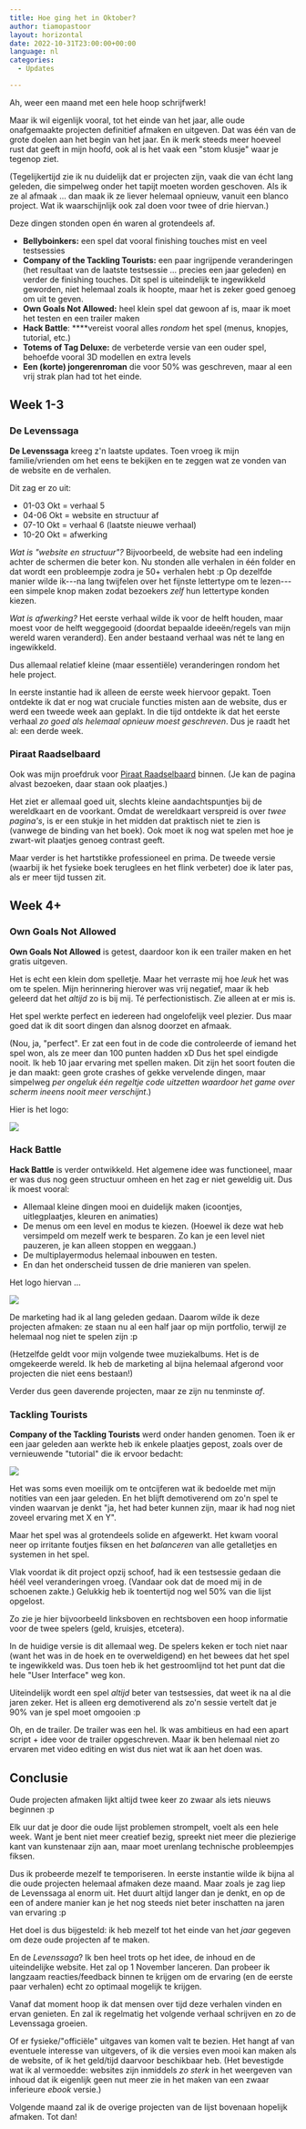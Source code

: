 ```yaml
---
title: Hoe ging het in Oktober?
author: tiamopastoor
layout: horizontal
date: 2022-10-31T23:00:00+00:00
language: nl
categories:
  - Updates

---
```

Ah, weer een maand met een hele hoop schrijfwerk!

Maar ik wil eigenlijk vooral, tot het einde van het jaar, alle oude onafgemaakte projecten definitief afmaken en uitgeven. Dat was één van de grote doelen aan het begin van het jaar. En ik merk steeds meer hoeveel rust dat geeft in mijn hoofd, ook al is het vaak een "stom klusje" waar je tegenop ziet.

(Tegelijkertijd zie ik nu duidelijk dat er projecten zijn, vaak die van écht lang geleden, die simpelweg onder het tapijt moeten worden geschoven. Als ik ze al afmaak ... dan maak ik ze liever helemaal opnieuw, vanuit een blanco project. Wat ik waarschijnlijk ook zal doen voor twee of drie hiervan.)

Deze dingen stonden open én waren al grotendeels af. 

  * **Bellyboinkers:** een spel dat vooral finishing touches mist en veel testsessies
  * **Company of the Tackling Tourists:** een paar ingrijpende veranderingen (het resultaat van de laatste testsessie ... precies een jaar geleden) en verder de finishing touches. Dit spel is uiteindelijk te ingewikkeld geworden, niet helemaal zoals ik hoopte, maar het is zeker goed genoeg om uit te geven.
  * **Own Goals Not Allowed:** heel klein spel dat gewoon af is, maar ik moet het testen en een trailer maken
  * **Hack Battle**: ****vereist vooral alles _rondom_ het spel (menus, knopjes, tutorial, etc.)
  * **Totems of Tag Deluxe:** de verbeterde versie van een ouder spel, behoefde vooral 3D modellen en extra levels
  * **Een (korte) jongerenroman** die voor 50% was geschreven, maar al een vrij strak plan had tot het einde.

## Week 1-3

### De Levenssaga

**De Levenssaga** kreeg z'n laatste updates. Toen vroeg ik mijn familie/vrienden om het eens te bekijken en te zeggen wat ze vonden van de website en de verhalen.

Dit zag er zo uit:

  * 01-03 Okt = verhaal 5
  * 04-06 Okt = website en structuur af
  * 07-10 Okt = verhaal 6 (laatste nieuwe verhaal)
  * 10-20 Okt = afwerking

_Wat is "website en structuur"?_ Bijvoorbeeld, de website had een indeling achter de schermen die beter kon. Nu stonden alle verhalen in één folder en dat wordt een probleempje zodra je 50+ verhalen hebt :p Op dezelfde manier wilde ik---na lang twijfelen over het fijnste lettertype om te lezen---een simpele knop maken zodat bezoekers _zelf_ hun lettertype konden kiezen.

_Wat is afwerking?_ Het eerste verhaal wilde ik voor de helft houden, maar moest voor de helft weggegooid (doordat bepaalde ideeën/regels van mijn wereld waren veranderd). Een ander bestaand verhaal was nét te lang en ingewikkeld. 

Dus allemaal relatief kleine (maar essentiële) veranderingen rondom het hele project.

In eerste instantie had ik alleen de eerste week hiervoor gepakt. Toen ontdekte ik dat er nog wat cruciale functies misten aan de website, dus er werd een tweede week aan geplakt. In die tijd ontdekte ik dat het eerste verhaal _zo goed als helemaal opnieuw moest geschreven_. Dus je raadt het al: een derde week.

### Piraat Raadselbaard

Ook was mijn proefdruk voor [Piraat Raadselbaard](/books/piraat-raadselbaard/) binnen. (Je kan de pagina alvast bezoeken, daar staan ook plaatjes.)

Het ziet er allemaal goed uit, slechts kleine aandachtspuntjes bij de wereldkaart en de voorkant. Omdat de wereldkaart verspreid is over _twee pagina's_, is er een stukje in het midden dat praktisch niet te zien is (vanwege de binding van het boek). Ook moet ik nog wat spelen met hoe je zwart-wit plaatjes genoeg contrast geeft. 

Maar verder is het hartstikke professioneel en prima. De tweede versie (waarbij ik het fysieke boek teruglees en het flink verbeter) doe ik later pas, als er meer tijd tussen zit.

## Week 4+

### Own Goals Not Allowed

**Own Goals Not Allowed** is getest, daardoor kon ik een trailer maken en het gratis uitgeven. 

Het is echt een klein dom spelletje. Maar het verraste mij hoe _leuk_ het was om te spelen. Mijn herinnering hierover was vrij negatief, maar ik heb geleerd dat het _altijd_ zo is bij mij. Té perfectionistisch. Zie alleen at er mis is.

Het spel werkte perfect en iedereen had ongelofelijk veel plezier. Dus maar goed dat ik dit soort dingen dan alsnog doorzet en afmaak.

(Nou, ja, "perfect". Er zat een fout in de code die controleerde of iemand het spel won, als ze meer dan 100 punten hadden xD Dus het spel eindigde nooit. Ik heb 10 jaar ervaring met spellen maken. Dit zijn het soort fouten die je dan maakt: geen grote crashes of gekke vervelende dingen, maar simpelweg _per ongeluk één regeltje code uitzetten waardoor het game over scherm ineens nooit meer verschijnt_.)

Hier is het logo:

![](/uploads/2022/07/banner_wide.webp)

### Hack Battle

**Hack Battle** is verder ontwikkeld. Het algemene idee was functioneel, maar er was dus nog geen structuur omheen en het zag er niet geweldig uit. Dus ik moest vooral:

  * Allemaal kleine dingen mooi en duidelijk maken (icoontjes, uitlegplaatjes, kleuren en animaties)
  * De menus om een level en modus te kiezen. (Hoewel ik deze wat heb versimpeld om mezelf werk te besparen. Zo kan je een level niet pauzeren, je kan alleen stoppen en weggaan.)
  * De multiplayermodus helemaal inbouwen en testen.
  * En dan het onderscheid tussen de drie manieren van spelen.

Het logo hiervan ... 

![](/uploads/2022/09/banner_wide.webp)

De marketing had ik al lang geleden gedaan. Daarom wilde ik deze projecten afmaken: ze staan nu al een half jaar op mijn portfolio, terwijl ze helemaal nog niet te spelen zijn :p

(Hetzelfde geldt voor mijn volgende twee muziekalbums. Het is de omgekeerde wereld. Ik heb de marketing al bijna helemaal afgerond voor projecten die niet eens bestaan!)

Verder dus geen daverende projecten, maar ze zijn nu tenminste _af_.

### Tackling Tourists

**Company of the Tackling Tourists** werd onder handen genomen. Toen ik er een jaar geleden aan werkte heb ik enkele plaatjes gepost, zoals over de vernieuwende "tutorial" die ik ervoor bedacht:

![](/uploads/2022/08/tourists_tutorial_1.webp)

Het was soms even moeilijk om te ontcijferen wat ik bedoelde met mijn notities van een jaar geleden. En het blijft demotiverend om zo'n spel te vinden waarvan je denkt "ja, het had beter kunnen zijn, maar ik had nog niet zoveel ervaring met X en Y".

Maar het spel was al grotendeels solide en afgewerkt. Het kwam vooral neer op irritante foutjes fiksen en het _balanceren_ van alle getalletjes en systemen in het spel.

Vlak voordat ik dit project opzij schoof, had ik een testsessie gedaan die héél veel veranderingen vroeg. (Vandaar ook dat de moed mij in de schoenen zakte.) Gelukkig heb ik toentertijd nog wel 50% van die lijst opgelost. 

Zo zie je hier bijvoorbeeld linksboven en rechtsboven een hoop informatie voor de twee spelers (geld, kruisjes, etcetera). 

In de huidige versie is dit allemaal weg. De spelers keken er toch niet naar (want het was in de hoek en te overweldigend) en het bewees dat het spel te ingewikkeld was. Dus toen heb ik het gestroomlijnd tot het punt dat die hele "User Interface" weg kon.

Uiteindelijk wordt een spel _altijd_ beter van testsessies, dat weet ik na al die jaren zeker. Het is alleen erg demotiverend als zo'n sessie vertelt dat je 90% van je spel moet omgooien :p

Oh, en de trailer. De trailer was een hel. Ik was ambitieus en had een apart script + idee voor de trailer opgeschreven. Maar ik ben helemaal niet zo ervaren met video editing en wist dus niet wat ik aan het doen was.

## Conclusie

Oude projecten afmaken lijkt altijd twee keer zo zwaar als iets nieuws beginnen :p 

Elk uur dat je door die oude lijst problemen strompelt, voelt als een hele week. Want je bent niet meer creatief bezig, spreekt niet meer die plezierige kant van kunstenaar zijn aan, maar moet urenlang technische probleempjes fiksen.

Dus ik probeerde mezelf te temporiseren. In eerste instantie wilde ik bijna al die oude projecten helemaal afmaken deze maand. Maar zoals je zag liep de Levenssaga al enorm uit. Het duurt altijd langer dan je denkt, en op de een of andere manier kan je het nog steeds niet beter inschatten na jaren van ervaring :p

Het doel is dus bijgesteld: ik heb mezelf tot het einde van het _jaar_ gegeven om deze oude projecten af te maken.

En de _Levenssaga_? Ik ben heel trots op het idee, de inhoud en de uiteindelijke website. Het zal op 1 November lanceren. Dan probeer ik langzaam reacties/feedback binnen te krijgen om de ervaring (en de eerste paar verhalen) echt zo optimaal mogelijk te krijgen.

Vanaf dat moment hoop ik dat mensen over tijd deze verhalen vinden en ervan genieten. En zal ik regelmatig het volgende verhaal schrijven en zo de Levenssaga groeien. 

Of er fysieke/"officiële" uitgaves van komen valt te bezien. Het hangt af van eventuele interesse van uitgevers, of ik die versies even mooi kan maken als de website, of ik het geld/tijd daarvoor beschikbaar heb. (Het bevestigde wat ik al vermoedde: websites zijn inmiddels _zo sterk_ in het weergeven van inhoud dat ik eigenlijk geen nut meer zie in het maken van een zwaar inferieure _ebook_ versie.)

Volgende maand zal ik de overige projecten van de lijst bovenaan hopelijk afmaken. Tot dan!